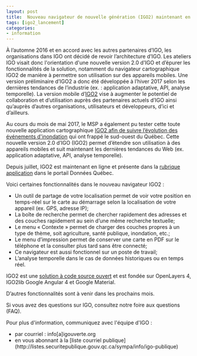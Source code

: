 ```yaml
---
layout: post
title:  Nouveau navigateur de nouvelle génération (IGO2) maintenant en ligne
tags: [igo2_lancement] 
categories:
- information
---
```


À l’automne 2016 et en accord avec les autres partenaires d’IGO, les organisations dans IGO ont décidé de revoir l’architecture d’IGO. 
Les ateliers IGO visait donc l'orientation d'une nouvelle version 2.0 d'IGO et d’épurer les fonctionnalités de la solution, notamment du navigateur cartographique IGO2 de manière à permettre son utilisation sur des appareils mobiles. 
Une version préliminaire d’IGO2 a donc été développée à l’hiver 2017 selon les dernières tendances de l’industrie (ex. : application adaptative, API, analyse temporelle). 
La  version  mobile  d’[IGO2](https://geoegl.msp.gouv.qc.ca/igo2/apercu-qc/) vise à augmenter le potentiel de collaboration et d’utilisation auprès des partenaires actuels d’IGO ainsi qu’auprès d’autres organisations, utilisateurs et développeurs, d’ici et d’ailleurs.

Au cours du mois de mai 2017, le MSP a également pu tester cette toute nouvelle application cartographique [IGO2 afin de suivre l’évolution des événements d'inondation](https://geoegl.msp.gouv.qc.ca/igo2/apercu-qc/?context=inondation) qui ont frappé le sud-ouest du Québec.
Cette nouvelle version 2.0 d’IGO (IGO2) permet d’étendre son utilisation à des appareils mobiles et suit maintenant les dernières tendances du Web (ex. application adaptative, API, analyse temporelle).

Depuis juillet, IGO2 est maintenant en ligne et présente dans la [rubrique application](https://www.donneesquebec.ca/fr/applications/) dans le portail Données Québec.

<div class="liste_igo2" markdown="1" >
Voici certaines fonctionnalités dans le nouveau navigateur IGO2 :
<ul>
<li>Un outil de partage de votre localisation permet de voir votre position en temps-réel sur le carte au démarrage selon la localisation de votre appareil (ex. GPS, adresse IP);</li>
<li>La boîte de recherche permet de chercher rapidement des adresses et des couches rapidement au sein d’une même recherche textuelle;</li>
<li>Le menu « Contexte » permet de charger des couches propres à un type de thème, soit agriculture, santé publique, inondation, etc.;</li>
<li>Le menu d’impression permet de conserver une carte en PDF sur le téléphone et la consulter plus tard sans être connecté;</li>
<li>Ce navigateur est aussi fonctionnel sur un poste de travail;</li>
<li>L’analyse temporelle dans le cas de données historiques ou en temps réel.</li>
		</ul>
</div>

IGO2 est une [solution à code source ouvert](https://github.com/infra-geo-ouverte/igo2) et est fondée sur OpenLayers 4, IGO2lib Google Angular 4 et Google Material.

D’autres fonctionnalités sont à venir dans les prochains mois.

Si vous avez des questions sur IGO, consultez notre foire aux questions (FAQ).

Pour plus d'information, communiquez avec l'équipe d'IGO :
<div class="contact" markdown="1" >
<ul>
			<li>par courriel : info[a]igouverte.org</li>
			<li>en vous abonnant  à la [liste courriel publique](http://listes.securitepublique.gouv.qc.ca/sympa/info/igo-publique) </li>
		</ul>
</div>
